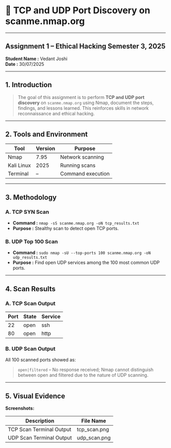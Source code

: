 # 📄 TCP and UDP Port Discovery on scanme.nmap.org

---

## Assignment 1 – Ethical Hacking Semester 3, 2025

**Student Name :** Vedant Joshi  
**Date :** 30/07/2025

---

## 1. Introduction

> The goal of this assignment is to perform **TCP and UDP port discovery** on `scanme.nmap.org` using Nmap, document the steps, findings, and lessons learned. This reinforces skills in network reconnaissance and ethical hacking.

---

## 2. Tools and Environment

| Tool        | Version | Purpose            |
|-------------|---------|--------------------|
| Nmap        | 7.95    | Network scanning   |
| Kali Linux  | 2025    | Running scans      |
| Terminal    | –       | Command execution  |

---

## 3. Methodology

### **A. TCP SYN Scan**
- **Command :** `nmap -sS scanme.nmap.org -oN tcp_results.txt`
- **Purpose :** Stealthy scan to detect open TCP ports.

### **B. UDP Top 100 Scan**
- **Command :** `sudo nmap -sU --top-ports 100 scanme.nmap.org -oN udp_results.txt`
- **Purpose :** Find open UDP services among the 100 most common UDP ports.

---

## 4. Scan Results

### **A. TCP Scan Output**

| Port | State | Service |
|------|-------|---------|
| 22   | open  | ssh     |
| 80   | open  | http    |

### **B. UDP Scan Output**

All 100 scanned ports showed as:  
> `open|filtered` – No response received; Nmap cannot distinguish between open and filtered due to the nature of UDP scanning.

---

## 5. Visual Evidence

**Screenshots:**

| Description              | File Name      |
|--------------------------|---------------|
| TCP Scan Terminal Output | tcp_scan.png  |
| UDP Scan Terminal Output | udp_scan.png  |

